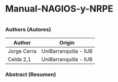 # Manual-NAGIOS-y-NRPE
# <h3>Authors (Autores)</h3>
| Author       |    Origin   | 
|--------------|--------------|
| Jorge Cerra  | UniBarranquilla - IUB    | 
| Celda 2,1    | UniBarranquilla - IUB    | 



<h3>Abstract (Resumen)</h3>



